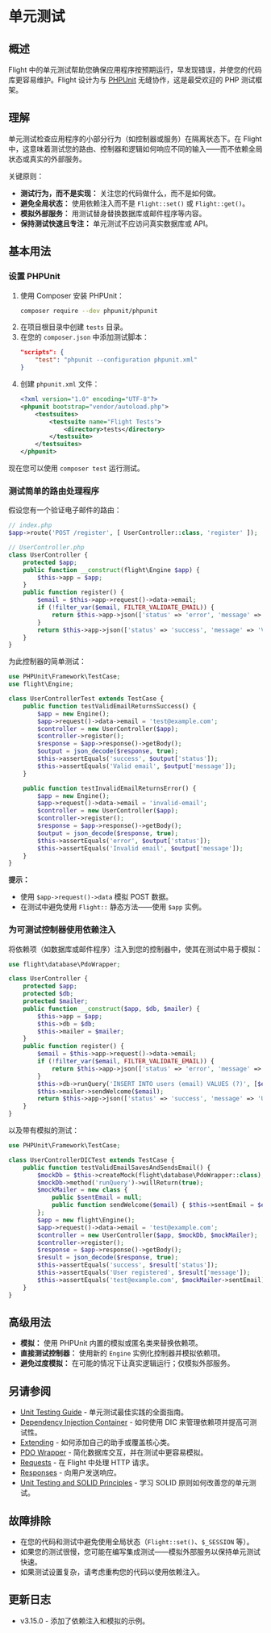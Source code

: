 # 单元测试

## 概述

Flight 中的单元测试帮助您确保应用程序按预期运行，早发现错误，并使您的代码库更容易维护。Flight 设计为与 [PHPUnit](https://phpunit.de/) 无缝协作，这是最受欢迎的 PHP 测试框架。

## 理解

单元测试检查应用程序的小部分行为（如控制器或服务）在隔离状态下。在 Flight 中，这意味着测试您的路由、控制器和逻辑如何响应不同的输入——而不依赖全局状态或真实的外部服务。

关键原则：
- **测试行为，而不是实现：** 关注您的代码做什么，而不是如何做。
- **避免全局状态：** 使用依赖注入而不是 `Flight::set()` 或 `Flight::get()`。
- **模拟外部服务：** 用测试替身替换数据库或邮件程序等内容。
- **保持测试快速且专注：** 单元测试不应访问真实数据库或 API。

## 基本用法

### 设置 PHPUnit

1. 使用 Composer 安装 PHPUnit：
   ```bash
   composer require --dev phpunit/phpunit
   ```
2. 在项目根目录中创建 `tests` 目录。
3. 在您的 `composer.json` 中添加测试脚本：
   ```json
   "scripts": {
       "test": "phpunit --configuration phpunit.xml"
   }
   ```
4. 创建 `phpunit.xml` 文件：
   ```xml
   <?xml version="1.0" encoding="UTF-8"?>
   <phpunit bootstrap="vendor/autoload.php">
       <testsuites>
           <testsuite name="Flight Tests">
               <directory>tests</directory>
           </testsuite>
       </testsuites>
   </phpunit>
   ```

现在您可以使用 `composer test` 运行测试。

### 测试简单的路由处理程序

假设您有一个验证电子邮件的路由：

```php
// index.php
$app->route('POST /register', [ UserController::class, 'register' ]);

// UserController.php
class UserController {
    protected $app;
    public function __construct(flight\Engine $app) {
        $this->app = $app;
    }
    public function register() {
        $email = $this->app->request()->data->email;
        if (!filter_var($email, FILTER_VALIDATE_EMAIL)) {
            return $this->app->json(['status' => 'error', 'message' => 'Invalid email']);
        }
        return $this->app->json(['status' => 'success', 'message' => 'Valid email']);
    }
}
```

为此控制器的简单测试：

```php
use PHPUnit\Framework\TestCase;
use flight\Engine;

class UserControllerTest extends TestCase {
    public function testValidEmailReturnsSuccess() {
        $app = new Engine();
        $app->request()->data->email = 'test@example.com';
        $controller = new UserController($app);
        $controller->register();
        $response = $app->response()->getBody();
        $output = json_decode($response, true);
        $this->assertEquals('success', $output['status']);
        $this->assertEquals('Valid email', $output['message']);
    }

    public function testInvalidEmailReturnsError() {
        $app = new Engine();
        $app->request()->data->email = 'invalid-email';
        $controller = new UserController($app);
        $controller->register();
        $response = $app->response()->getBody();
        $output = json_decode($response, true);
        $this->assertEquals('error', $output['status']);
        $this->assertEquals('Invalid email', $output['message']);
    }
}
```

**提示：**
- 使用 `$app->request()->data` 模拟 POST 数据。
- 在测试中避免使用 `Flight::` 静态方法——使用 `$app` 实例。

### 为可测试控制器使用依赖注入

将依赖项（如数据库或邮件程序）注入到您的控制器中，使其在测试中易于模拟：

```php
use flight\database\PdoWrapper;

class UserController {
    protected $app;
    protected $db;
    protected $mailer;
    public function __construct($app, $db, $mailer) {
        $this->app = $app;
        $this->db = $db;
        $this->mailer = $mailer;
    }
    public function register() {
        $email = $this->app->request()->data->email;
        if (!filter_var($email, FILTER_VALIDATE_EMAIL)) {
            return $this->app->json(['status' => 'error', 'message' => 'Invalid email']);
        }
        $this->db->runQuery('INSERT INTO users (email) VALUES (?)', [$email]);
        $this->mailer->sendWelcome($email);
        return $this->app->json(['status' => 'success', 'message' => 'User registered']);
    }
}
```

以及带有模拟的测试：

```php
use PHPUnit\Framework\TestCase;

class UserControllerDICTest extends TestCase {
    public function testValidEmailSavesAndSendsEmail() {
        $mockDb = $this->createMock(flight\database\PdoWrapper::class);
        $mockDb->method('runQuery')->willReturn(true);
        $mockMailer = new class {
            public $sentEmail = null;
            public function sendWelcome($email) { $this->sentEmail = $email; return true; }
        };
        $app = new flight\Engine();
        $app->request()->data->email = 'test@example.com';
        $controller = new UserController($app, $mockDb, $mockMailer);
        $controller->register();
        $response = $app->response()->getBody();
        $result = json_decode($response, true);
        $this->assertEquals('success', $result['status']);
        $this->assertEquals('User registered', $result['message']);
        $this->assertEquals('test@example.com', $mockMailer->sentEmail);
    }
}
```

## 高级用法

- **模拟：** 使用 PHPUnit 内置的模拟或匿名类来替换依赖项。
- **直接测试控制器：** 使用新的 `Engine` 实例化控制器并模拟依赖项。
- **避免过度模拟：** 在可能的情况下让真实逻辑运行；仅模拟外部服务。

## 另请参阅

- [Unit Testing Guide](/guides/unit-testing) - 单元测试最佳实践的全面指南。
- [Dependency Injection Container](/learn/dependency-injection-container) - 如何使用 DIC 来管理依赖项并提高可测试性。
- [Extending](/learn/extending) - 如何添加自己的助手或覆盖核心类。
- [PDO Wrapper](/learn/pdo-wrapper) - 简化数据库交互，并在测试中更容易模拟。
- [Requests](/learn/requests) - 在 Flight 中处理 HTTP 请求。
- [Responses](/learn/responses) - 向用户发送响应。
- [Unit Testing and SOLID Principles](/learn/unit-testing-and-solid-principles) - 学习 SOLID 原则如何改善您的单元测试。

## 故障排除

- 在您的代码和测试中避免使用全局状态（`Flight::set()`、`$_SESSION` 等）。
- 如果您的测试很慢，您可能在编写集成测试——模拟外部服务以保持单元测试快速。
- 如果测试设置复杂，请考虑重构您的代码以使用依赖注入。

## 更新日志

- v3.15.0 - 添加了依赖注入和模拟的示例。